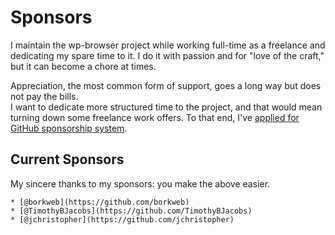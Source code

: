 # Sponsors

I maintain the wp-browser project while working full-time as a freelance and dedicating my spare time to it.
I do it with passion and for "love of the craft," but it can become a chore at times.

Appreciation, the most common form of support, goes a long way but does not pay the bills.  
I want to dedicate more structured time to the project, and that would mean turning down some freelance work offers.
To that end, I've [applied for GitHub sponsorship system](https://github.com/sponsors/lucatume).

## Current Sponsors

My sincere thanks to my sponsors: you make the above easier.

    * [@borkweb](https://github.com/borkweb)
    * [@TimothyBJacobs](https://github.com/TimothyBJacobs)
    * [@jchristopher](https://github.com/jchristopher)
